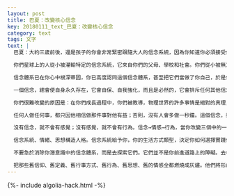 ```yaml
---
layout: post
title: 巴夏：改變核心信念
key: 20180111_text_巴夏：改變核心信念
category: text
tags: 文字
text: |
  巴夏：大約三歲前後，還是孩子的你會非常緊密跟隨大人的信念系統，因為你知道你必須接受他們的信念系統以便去生存。諸如「這個無法給我帶來快樂」「做這個無法謀生」「這個行不通」「要是這樣，就不能那樣」各式各樣的限制性信念系統變成了自我應驗的預言和自我增強的現實體驗。你的信念即你被教導去深深地相信：現實是怎麼樣的。

  你們星球上的人從小被灌輸特定的信念系統，它來自你們的父母、學校和社會。你們從小被無意識的「餵」以各種思想觀念，它們與你們的食物一起餵你長大。你被灌輸「有條件的愛」，被灌輸「無條件的恨」，你被灌輸大人們的「對錯好壞」，被灌輸「物質第一的集體意識」。集體意識被你接受、吸收和內化多少，你就以多少程度實際經驗它。

  信念體系已在你心中根深蒂固，你已高度認同這個信念體系，甚至把它們當做了你自己，於是你會毫無知覺的相信。這信念系統就成了你體驗這個宇宙幻象的主要機制之一，讓你以為這宇宙是你的外部。你們許多人都受困於自己的信念系統，你的信念系統讓你認為：如果離開這個工作環境，你很可能找不到自己熱愛的事情，或者如果離開這個工作環境，你必然要承受壓力。信念體系決定你所體驗到的、以及你的現實會是什麼，它們是決定你生活的基礎。不要牢牢的「栓在」你們現在的信念與習俗中，免得阻礙了你們的進化。

  一個信念，總會使自身永久存在，它會自保、自我強化，而且是必然的，它會排斥任何其他信念。每當要你們檢視自己的價值觀或要改造它們時，都會喚起你們的恐懼與憤怒。你只想知道如你所瞭解的真相。

  你們很難改變的原因是：在你們成長過程中，你們被教導，物理世界的許多事情是絕對的真理，它們不能被改變。在經過多年的教導之後，經過一遍又一遍的教導那些僵化的原則之後，你們把它們看成是理所當然，由此，那些事情真的變得不能被改變。它們事實上成了你們生存的基礎，你們甚至不給你們自己一個認清它們能夠被改變的機會。

  任何人做任何事，都只因他相信做那件事對他有益；否則，沒有人會多做一秒鐘。這個信念，與你的最高利益綁在一起。你們人人都處在界定自己的歷程中，每一個行為都在為自己下定義。你想什麼就創造什麼。你創造什麼，你就成為什麼。你成為什麼，你就表現什麼，你表現什麼，你就經驗什麼。你經驗什麼，你就是什麼。你是什麼，你就想什麼。循環於是完成。

  沒有信念，就不會有感覺；沒有感覺，就不會有行為。信念→情感→行為，當你改變三個中的一個，你就換了個人，徹頭徹尾換個人了！審視你的動機！因為你永遠不會沒動機，你始終有動機、有意謀、有目的、有積極性地選擇某信念體系。你從不被動，你從來都是主動的動機。你需要去理解的是，你的動機被放在哪兒了？那是關鍵，是鑰匙！任何感覺、任何想法、任何行為都來自你怎麼去定義它。

  信念系統、情緒、思想構造人格。信念系統給予你，你的生活方式類型，決定你如何選擇實踐你的物質心智的自由意志。信念系統決定你物理實相的創造，以及通過你的感官反饋給你物理實相的樣子。信念體系決定你所體驗的，你的現實是什麼。信念體系是決定你生活的基礎。（你們喜好比較，你們總是把事物分成「好、壞、高、下」，這證明你們還沈陷在二元對立中；沈陷在分別主義中。你們的對錯觀念，是你們對你是誰的定義。）

  不要急於消除你潛意識中的信念體系，而是去探索它們。它們並不是你前進道路上的障礙。去檢視它們、探索它們並整合它們，就是你人生的全部意義所在！無論那些信念是什麼，去接觸它們、探索它們，看它們是否服務於你，是否需要改變。這些工作本身才是要點，真正的目標就是瞭解更多的你是誰。

  把那些舊信仰、舊定義、舊行事方式、舊行為、舊思想、舊的情感全都燃燒成灰燼。他們將形成新的土壤，只為使你重生。你以這種方式重新創造你自己、一遍又一遍、一次又一次，永遠以一種新的方式，從一種實相轉換進入另一種實相。「體驗」即是那創造本身的機制。
---
```


{%- include algolia-hack.html -%}
